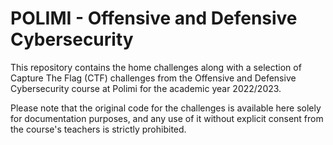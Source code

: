 # POLIMI - Offensive and Defensive Cybersecurity

This repository contains the home challenges along with a selection of Capture The Flag (CTF) challenges from the Offensive and Defensive Cybersecurity course at Polimi for the academic year 2022/2023.

Please note that the original code for the challenges is available here solely for documentation purposes, and any use of it without explicit consent from the course's teachers is strictly prohibited.
